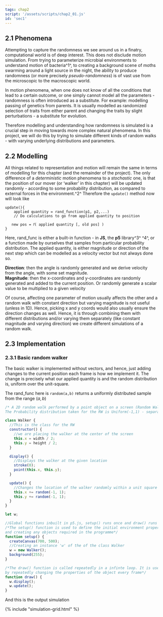```yaml
---
tags: chap2
script: '/assets/scripts/chap2_01.js'
id: 'sec1'
---
```


## 2.1 Phenomena

Attempting to capture the randomness we see around us in a finatry, computational world is of deep interest. This does not disclude motion simulation. From trying to parameterize microbial environments to understand motion of bacteria^1^, to creating a background scene of moths swarming around a light source in the night, the ability to produce randomness (or more precisely *pseudo-randomness*) is of vast use from the microscopic to the macroscopic world. 

In motion phenomena, when one does not know of all the conditions that lead to a certain outcome, or one simply cannot model all the parameters - randomness is often introduced as a substitute. For example: modelling passing of genetics from parents. It is usually modelled as randomized selection of traits from either parent and changing the traits by slight perturbations - a substitute for evolution.  

Therefore modelling and understanding how randomness is simulated is a crucial step in moving towards more complex natural phenomena. In this project, we will do this by trying to simulate different kinds of random walks - with varying underlying distributions and parameters.

## 2.2 Modelling

All things related to representation and motion will remain the same in terms of modelling for this chapter (and the remainder of the project). The only difference of a *deterministic* motion phenomena to a *stochastic* one, is that the position of our mover (or ‘walker’ in this chapter) will be updated randomly - according to some probability distribution, as compared to external forces in the environment.^2^ Therefore the `update()` method now will look like

```
update(){  
    applied quantity = rand_function(p1, p2,...)   
    // Do calculations to go from applied quantity to position  
      
   new pos = 𝑓( applied quantity [, old pos] )  
}
```

Here, rand_func is either a built-in function - in __JS__, the __p5__ library^3^ ^4^, or a function made by ourselves  that samples from particular probability distribution. The applied quantity, is either magnitude or direction of the next step which can be modelled as a velocity vector but not always done so. 

**Direction**: then the angle is randomly generated and we derive velocity from the angle, with some set magnitude.  
**Magnitude**: then the x-coordinates and y-coordinates are randomly generated and added to the current position. Or randomly generate a scalar value to be multiplied to a given velocity

Of course, affecting one parameter of motion usually affects the other and a random walk with constant direction but varying magnitude is not useful (unless in 1D). Hence, picking x and y coords would also usually ensure the direction changes as well. Hence, it is through combining them with different distributions and/or varying them separately (like constant magnitude and varying direction) we create different simulations of a random walk. 

## 2.3 Implementation

### 2.3.1 Basic random walker

The basic walker is implemented without vectors, and hence, just adding changes to the current position each frame is how we implement it. The change is precisely what our applied quantity is and the random distribution is, uniform over the unit-square.

 
The rand_func here is `random(a,b)` returns a uniformly distributed sample from the range $(a,b)$
``` js
/* A 2D random walk performed by a point object on a screen (Random Walker)
The Probability distribution taken for the RW is Uniform(-1,1) - separately for the x-value and y-value*/

class Walker {
  //This is the class for the RW
  constructor() {
    //we are placing the walker at the center of the screen
    this.x = width / 2;
    this.y = height / 2;
  }

  display() {
    //Displays the walker at the given location
    stroke(0);
    point(this.x, this.y);
  }

  update() {
    //Changes the location of the walker randomly within a unit square of the current location
    this.x += random(-1, 1);
    this.y += random(-1, 1);
  }
}

let w;

//Global functions inbuilt in p5.js, setup() runs once and draw() runs repeatedly
/*The setup() function is used to define the initial environment properties such as screen size and background color
and creating any objects required in the programme*/
function setup() {
  createCanvas(700, 500);
  //Creating an instance 'w' of the of the class Walker
  w = new Walker();   
  background(255);
}

/*The draw() function is called repeatedly in a infinte loop. It is used to animate the objects in the canvas,
by repeatedly changing the properties of the object every frame*/
function draw() { 
  w.display();
  w.update();
}
```
And this is the output simulation

{% include "simulation-grid.html" %}